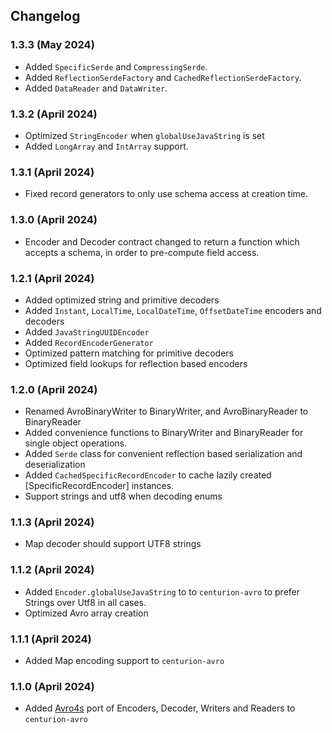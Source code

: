 ## Changelog

### 1.3.3 (May 2024)

* Added `SpecificSerde` and `CompressingSerde`.
* Added `ReflectionSerdeFactory` and `CachedReflectionSerdeFactory`.
* Added `DataReader` and `DataWriter`.

### 1.3.2 (April 2024)

* Optimized `StringEncoder` when `globalUseJavaString` is set
* Added `LongArray` and `IntArray` support.

### 1.3.1 (April 2024)

* Fixed record generators to only use schema access at creation time.

### 1.3.0 (April 2024)

* Encoder and Decoder contract changed to return a function which accepts a schema, in order to pre-compute field access.

### 1.2.1 (April 2024)

* Added optimized string and primitive decoders
* Added `Instant`, `LocalTime`, `LocalDateTime`, `OffsetDateTime` encoders and decoders
* Added `JavaStringUUIDEncoder`
* Added `RecordEncoderGenerator`
* Optimized pattern matching for primitive decoders
* Optimized field lookups for reflection based encoders

### 1.2.0 (April 2024)

* Renamed AvroBinaryWriter to BinaryWriter, and AvroBinaryReader to BinaryReader
* Added convenience functions to BinaryWriter and BinaryReader for single object operations.
* Added `Serde` class for convenient reflection based serialization and deserialization
* Added `CachedSpecificRecordEncoder` to cache lazily created [SpecificRecordEncoder] instances.
* Support strings and utf8 when decoding enums

### 1.1.3 (April 2024)

* Map decoder should support UTF8 strings

### 1.1.2 (April 2024)

* Added `Encoder.globalUseJavaString` to  to `centurion-avro` to prefer Strings over Utf8 in all cases.
* Optimized Avro array creation

### 1.1.1 (April 2024)

* Added Map encoding support to `centurion-avro`

### 1.1.0 (April 2024)

* Added [Avro4s](https://github.com/sksamuel/avro4s) port of Encoders, Decoder, Writers and Readers to `centurion-avro`
